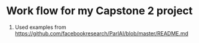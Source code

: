 # Work flow for my Capstone 2 project

1. Used examples from https://github.com/facebookresearch/ParlAI/blob/master/README.md
